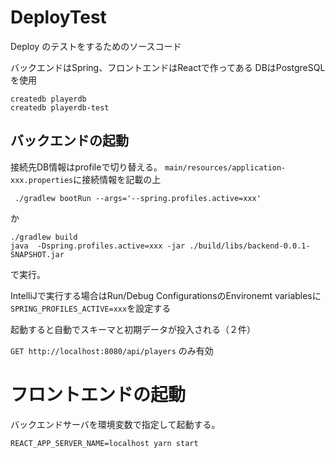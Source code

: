 # DeployTest
Deploy のテストをするためのソースコード

バックエンドはSpring、フロントエンドはReactで作ってある
DBはPostgreSQLを使用

```
createdb playerdb
createdb playerdb-test
```

## バックエンドの起動
接続先DB情報はprofileで切り替える。
`main/resources/application-xxx.properties`に接続情報を記載の上

```
 ./gradlew bootRun --args='--spring.profiles.active=xxx'
```
か
```
./gradlew build
java  -Dspring.profiles.active=xxx -jar ./build/libs/backend-0.0.1-SNAPSHOT.jar
```
で実行。

IntelliJで実行する場合はRun/Debug ConfigurationsのEnvironemt variablesに `SPRING_PROFILES_ACTIVE=xxx`を設定する


起動すると自動でスキーマと初期データが投入される（２件）

`GET http://localhost:8080/api/players`  のみ有効

# フロントエンドの起動
バックエンドサーバを環境変数で指定して起動する。

`REACT_APP_SERVER_NAME=localhost yarn start`